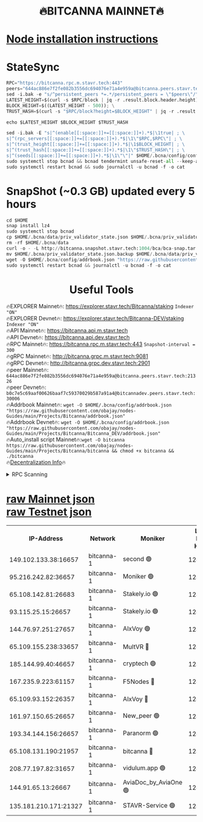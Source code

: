<h1 align="center"> 🔥BITCANNA MAINNET🔥</h1>


[Node installation instructions](https://github.com/obajay/nodes-Guides/tree/main/Projects/Bitcanna)
=

# StateSync
```python
RPC="https://bitcanna.rpc.m.stavr.tech:443"
peers="644ac886e7f2fe082b3556dc694076e71a4e959a@bitcanna.peers.stavr.tech:21326"
sed -i.bak -e "s/^persistent_peers *=.*/persistent_peers = \"$peers\"/" $HOME/.bcna/config/config.toml
LATEST_HEIGHT=$(curl -s $RPC/block | jq -r .result.block.header.height); \
BLOCK_HEIGHT=$((LATEST_HEIGHT - 500)); \
TRUST_HASH=$(curl -s "$RPC/block?height=$BLOCK_HEIGHT" | jq -r .result.block_id.hash)

echo $LATEST_HEIGHT $BLOCK_HEIGHT $TRUST_HASH

sed -i.bak -E "s|^(enable[[:space:]]+=[[:space:]]+).*$|\1true| ; \
s|^(rpc_servers[[:space:]]+=[[:space:]]+).*$|\1\"$RPC,$RPC\"| ; \
s|^(trust_height[[:space:]]+=[[:space:]]+).*$|\1$BLOCK_HEIGHT| ; \
s|^(trust_hash[[:space:]]+=[[:space:]]+).*$|\1\"$TRUST_HASH\"| ; \
s|^(seeds[[:space:]]+=[[:space:]]+).*$|\1\"\"|" $HOME/.bcna/config/config.toml
sudo systemctl stop bcnad && bcnad tendermint unsafe-reset-all --keep-addr-book
sudo systemctl restart bcnad && sudo journalctl -u bcnad -f -o cat
```
# SnapShot (~0.3 GB) updated every 5 hours
```python
cd $HOME
snap install lz4
sudo systemctl stop bcnad
cp $HOME/.bcna/data/priv_validator_state.json $HOME/.bcna/priv_validator_state.json.backup
rm -rf $HOME/.bcna/data
curl -o - -L http://bitcanna.snapshot.stavr.tech:1004/bca/bca-snap.tar.lz4 | lz4 -c -d - | tar -x -C $HOME/.bcna --strip-components 2
mv $HOME/.bcna/priv_validator_state.json.backup $HOME/.bcna/data/priv_validator_state.json
wget -O $HOME/.bcna/config/addrbook.json "https://raw.githubusercontent.com/obajay/nodes-Guides/main/Projects/Bitcanna/addrbook.json"
sudo systemctl restart bcnad && journalctl -u bcnad -f -o cat
```

 <h1 align="center"> Useful Tools</h1>

🔥EXPLORER Mainnet🔥:    https://explorer.stavr.tech/Bitcanna/staking          `Indexer "ON"` \
🔥EXPLORER Devnet🔥:     https://explorer.stavr.tech/Bitcanna-DEV/staking     `Indexer "ON"` \
🔥API Mainnet🔥:         https://bitcanna.api.m.stavr.tech \
🔥API Devnet🔥:          https://bitcanna.api.dev.stavr.tech \
🔥RPC Mainnet🔥:         https://bitcanna.rpc.m.stavr.tech:443         `Snapshot-interval = 300` \
🔥gRPC Mainnet🔥:        http://bitcanna.grpc.m.stavr.tech:9081 \
🔥gRPC Devnet🔥:         http://bitcanna.grpc.dev.stavr.tech:2901 \
🔥peer Mainnet🔥:        `644ac886e7f2fe082b3556dc694076e71a4e959a@bitcanna.peers.stavr.tech:21326` \
🔥peer Devnet🔥:         `b0c7e5c69aaf00626baaf7c59370029b587a91a4@bitcannadev.peers.stavr.tech:30006` \
🔥Addrbook Mainnet🔥:    ```wget -O $HOME/.bcna/config/addrbook.json "https://raw.githubusercontent.com/obajay/nodes-Guides/main/Projects/Bitcanna/addrbook.json"``` \
🔥Addrbook Devnet🔥:    ```wget -O $HOME/.bcna/config/addrbook.json "https://raw.githubusercontent.com/obajay/nodes-Guides/main/Projects/Bitcanna/Bitcanna_DEV/addrbook.json"``` \
🔥Auto_install script Mainnet🔥:```wget -O bitcanna https://raw.githubusercontent.com/obajay/nodes-Guides/main/Projects/Bitcanna/bitcanna && chmod +x bitcanna && ./bitcanna``` \
🔥[Decentralization Info](https://github.com/obajay/StateSync-snapshots/tree/main/Projects/Bitcanna/Decentralization)🔥


<details>
<summary>RPC Scanning</summary>

<h2 align="center"> We scan nodes in real time every 4 hours. And we provide the final result of RPC endpoints.
We cannot influence the operation of these nodes in any way. </h2>


```python
If Voting Power is higher than 0 --> then the Node is a validator of the network and may be subject to attack and be a potential threat to the chain.
```
```python
We marked such validators with a red symbol
```

</details>

[raw Mainnet json](https://rpc-check.bcam.stavr.tech/bcam/rpc-bcam-result.json) \
[raw Testnet json](https://github.com/obajay/StateSync-snapshots/tree/main/Projects/Bitcanna/Rpc-Check-Testnet)
=



<table><tr><th>IP-Address</th><th>Network</th><th>Moniker</th><th>Latest Block Height</th><th>Earliest Block Height</th><th>Catching Up</th><th>Tx Index</th><th>Voting Power</th><th>Scan Time</th></tr><tr><td>149.102.133.38:16657</td><td>bitcanna-1</td><td>second 🟢</td><td>12418914</td><td>1</td><td>False</td><td>on</td><td>0</td><td>2024-02-03T13:38:47.653204558UTC</td></tr><tr><td>95.216.242.82:36657</td><td>bitcanna-1</td><td>Moniker 🟢</td><td>12418904</td><td>5776907</td><td>False</td><td>on</td><td>0</td><td>2024-02-03T13:37:44.372868611UTC</td></tr><tr><td>65.108.142.81:26683</td><td>bitcanna-1</td><td>Stakely.io 🟢</td><td>12418908</td><td>6152001</td><td>False</td><td>on</td><td>0</td><td>2024-02-03T13:38:10.474008119UTC</td></tr><tr><td>93.115.25.15:26657</td><td>bitcanna-1</td><td>Stakely.io 🟢</td><td>12418907</td><td>6520001</td><td>False</td><td>on</td><td>0</td><td>2024-02-03T13:38:03.993626310UTC</td></tr><tr><td>144.76.97.251:27657</td><td>bitcanna-1</td><td>AlxVoy 🟢</td><td>12418912</td><td>8805201</td><td>False</td><td>on</td><td>0</td><td>2024-02-03T13:38:36.800471662UTC</td></tr><tr><td>65.109.155.238:33657</td><td>bitcanna-1</td><td>MultVR 🔴</td><td>12418909</td><td>9933415</td><td>False</td><td>on</td><td>352277</td><td>2024-02-03T13:38:16.164347293UTC</td></tr><tr><td>185.144.99.40:46657</td><td>bitcanna-1</td><td>cryptech 🟢</td><td>12418903</td><td>11528001</td><td>False</td><td>on</td><td>0</td><td>2024-02-03T13:37:39.862711323UTC</td></tr><tr><td>167.235.9.223:61157</td><td>bitcanna-1</td><td>F5Nodes 🔴</td><td>12418910</td><td>12084001</td><td>False</td><td>on</td><td>570</td><td>2024-02-03T13:38:18.475259213UTC</td></tr><tr><td>65.109.93.152:26357</td><td>bitcanna-1</td><td>AlxVoy 🔴</td><td>12418914</td><td>12109301</td><td>False</td><td>on</td><td>1391765</td><td>2024-02-03T13:38:48.283840822UTC</td></tr><tr><td>161.97.150.65:26657</td><td>bitcanna-1</td><td>New_peer 🟢</td><td>12418908</td><td>12254001</td><td>False</td><td>on</td><td>0</td><td>2024-02-03T13:38:10.767060332UTC</td></tr><tr><td>193.34.144.156:26657</td><td>bitcanna-1</td><td>Paranorm 🟢</td><td>12418911</td><td>12271301</td><td>False</td><td>on</td><td>0</td><td>2024-02-03T13:38:25.228639869UTC</td></tr><tr><td>65.108.131.190:21957</td><td>bitcanna-1</td><td>bitcanna 🔴</td><td>12418911</td><td>12318911</td><td>False</td><td>on</td><td>409439</td><td>2024-02-03T13:38:24.990920492UTC</td></tr><tr><td>208.77.197.82:31657</td><td>bitcanna-1</td><td>vidulum.app 🟢</td><td>12418909</td><td>12386934</td><td>False</td><td>on</td><td>0</td><td>2024-02-03T13:38:13.601978607UTC</td></tr><tr><td>144.91.65.13:26667</td><td>bitcanna-1</td><td>AviaDoc_by_AviaOne 🟢</td><td>12418912</td><td>12409001</td><td>False</td><td>on</td><td>0</td><td>2024-02-03T13:38:33.954223554UTC</td></tr><tr><td>135.181.210.171:21327</td><td>bitcanna-1</td><td>STAVR-Service 🟢</td><td>12418912</td><td>12418001</td><td>False</td><td>on</td><td>0</td><td>2024-02-03T13:38:36.448609054UTC</td></tr></table>
